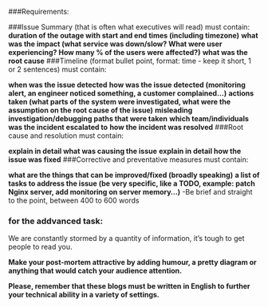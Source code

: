 ###Requirements:

###Issue Summary (that is often what executives will read) must contain:
**duration of the outage with start and end times (including timezone)**
**what was the impact (what service was down/slow? What were user experiencing? How many % of the users were affected?)**
**what was the root cause**
###Timeline (format bullet point, format: time - keep it short, 1 or 2 sentences) must contain:

**when was the issue detected**
**how was the issue detected (monitoring alert, an engineer noticed something, a customer complained…)**
**actions taken (what parts of the system were investigated, what were the assumption on the root cause of the issue)**
**misleading investigation/debugging paths that were taken**
**which team/individuals was the incident escalated to**
**how the incident was resolved**
###Root cause and resolution must contain:

**explain in detail what was causing the issue**
**explain in detail how the issue was fixed**
###Corrective and preventative measures must contain:

**what are the things that can be improved/fixed (broadly speaking)**
**a list of tasks to address the issue (be very specific, like a TODO, example: patch Nginx server, add monitoring on server memory…)**
-Be brief and straight to the point, between 400 to 600 words
 
### for the addvanced task:
We are constantly stormed by a quantity of information, it’s tough to get people to read you.

**Make your post-mortem attractive by adding humour, a pretty diagram or anything that would catch your audience attention.**

**Please, remember that these blogs must be written in English to further your technical ability in a variety of settings.**
